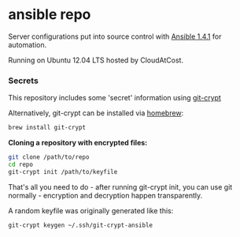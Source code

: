 ansible repo
============

Server configurations put into source control with [Ansible 1.4.1](http://www.ansible.com/home) for automation.

Running on Ubuntu 12.04 LTS hosted by CloudAtCost.

### Secrets

This repository includes some 'secret' information using [git-crypt](https://www.agwa.name/projects/git-crypt/)

Alternatively, git-crypt can be installed via [homebrew](http://brew.sh):

```bash
brew install git-crypt
```

**Cloning a repository with encrypted files:**

```bash
git clone /path/to/repo
cd repo
git-crypt init /path/to/keyfile
```

That's all you need to do - after running git-crypt init, you can use git normally - encryption and decryption happen transparently.

A random keyfile was originally generated like this:

`git-crypt keygen ~/.ssh/git-crypt-ansible`